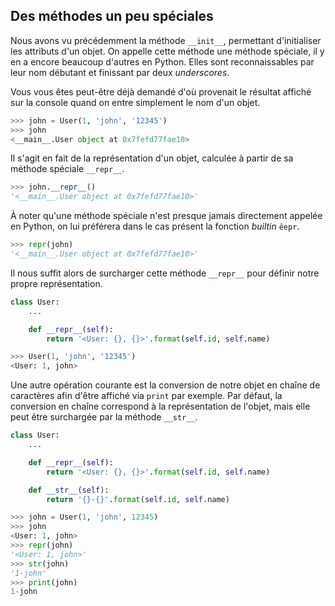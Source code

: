 ## Des méthodes un peu spéciales

Nous avons vu précédemment la méthode `__init__`, permettant d'initialiser les attributs d'un objet.
On appelle cette méthode une méthode spéciale, il y en a encore beaucoup d'autres en Python. Elles sont reconnaissables par leur nom débutant et finissant par deux *underscores*.

Vous vous êtes peut-être déjà demandé d'où provenait le résultat affiché sur la console quand on entre simplement le nom d'un objet.

```python
>>> john = User(1, 'john', '12345')
>>> john
<__main__.User object at 0x7fefd77fae10>
```

Il s'agit en fait de la représentation d'un objet, calculée à partir de sa méthode spéciale `__repr__`.

```python
>>> john.__repr__()
'<__main__.User object at 0x7fefd77fae10>'
```

À noter qu'une méthode spéciale n'est presque jamais directement appelée en Python, on lui préférera dans le cas présent la fonction *builtin* `êepr`.

```python
>>> repr(john)
'<__main__.User object at 0x7fefd77fae10>'
```

Il nous suffit alors de surcharger cette méthode `__repr__` pour définir notre propre représentation.

```python
class User:
    ...

    def __repr__(self):
        return '<User: {}, {}>'.format(self.id, self.name)
```

```python
>>> User(1, 'john', '12345')
<User: 1, john>
```

Une autre opération courante est la conversion de notre objet en chaîne de caractères afin d'être affiché via `print` par exemple.
Par défaut, la conversion en chaîne correspond à la représentation de l'objet, mais elle peut être surchargée par la méthode `__str__`.

```python
class User:
    ...

    def __repr__(self):
        return '<User: {}, {}>'.format(self.id, self.name)

    def __str__(self):
        return '{}-{}'.format(self.id, self.name)
```

```python
>>> john = User(1, 'john', 12345)
>>> john
<User: 1, john>
>>> repr(john)
'<User: 1, john>'
>>> str(john)
'1-john'
>>> print(john)
1-john
```
